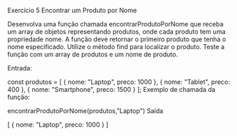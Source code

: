 Exercício 5 Encontrar um Produto por Nome

Desenvolva uma função chamada encontrarProdutoPorNome que receba um array de objetos representando produtos, onde cada produto tem uma propriedade nome. A função deve retornar o primeiro produto que tenha o nome especificado. Utilize o método find para localizar o produto. Teste a função com um array de produtos e um nome de produto.

Entrada:

const produtos = [ 
{ nome: "Laptop", preco: 1000 }, 
{ nome: "Tablet", preco: 400 }, 
{ nome: "Smartphone", preco: 1500 } 
];
Exemplo de chamada da função:

encontrarProdutoPorNome(produtos,"Laptop")
Saída

[
{ nome: "Laptop", preco: 1000 }
]